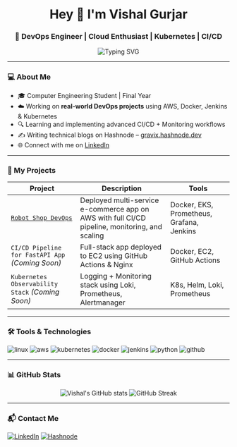 <h1 align="center">Hey 👋 I'm Vishal Gurjar</h1>
<h3 align="center">🚀 DevOps Engineer | Cloud Enthusiast | Kubernetes | CI/CD</h3>

<p align="center">
  <img src="https://readme-typing-svg.herokuapp.com?font=Fira+Code&duration=3000&pause=1000&color=F7931E&center=true&vCenter=true&width=435&lines=Building+Cloud-Native+Infrastructure+%F0%9F%92%BB;Automating+Everything+with+DevOps+%F0%9F%9A%80;Scaling+Apps+with+Kubernetes+%F0%9F%9B%A0%EF%B8%8F" alt="Typing SVG" />
</p>

---

### 💻 About Me

- 🎓 Computer Engineering Student | Final Year  
- ☁️ Working on **real-world DevOps projects** using AWS, Docker, Jenkins & Kubernetes  
- 🔍 Learning and implementing advanced CI/CD + Monitoring workflows  
- ✍️ Writing technical blogs on Hashnode – [gravix.hashnode.dev](https://gravix.hashnode.dev)  
- 🌐 Connect with me on [LinkedIn](http://www.linkedin.com/in/vg-ahir-444-devops)

---

### 🚀 My Projects

| Project | Description | Tools |
|--------|-------------|-------|
| [`Robot Shop DevOps`](https://gravix.hashnode.dev/robot-shop) | Deployed multi-service e-commerce app on AWS with full CI/CD pipeline, monitoring, and scaling | Docker, EKS, Prometheus, Grafana, Jenkins |
| `CI/CD Pipeline for FastAPI App` *(Coming Soon)* | Full-stack app deployed to EC2 using GitHub Actions & Nginx | Docker, EC2, GitHub Actions |
| `Kubernetes Observability Stack` *(Coming Soon)* | Logging + Monitoring stack using Loki, Prometheus, Alertmanager | K8s, Helm, Loki, Prometheus |

---

### 🛠️ Tools & Technologies

<p align="left">
  <img src="https://img.icons8.com/color/48/linux.png" alt="linux"/>
  <img src="https://img.icons8.com/color/48/amazon-web-services.png" alt="aws"/>
  <img src="https://img.icons8.com/color/48/kubernetes.png" alt="kubernetes"/>
  <img src="https://img.icons8.com/color/48/docker.png" alt="docker"/>
  <img src="https://img.icons8.com/color/48/jenkins.png" alt="jenkins"/>
  <img src="https://img.icons8.com/color/48/python.png" alt="python"/>
  <img src="https://img.icons8.com/fluency/48/github.png" alt="github"/>
</p>

---

### 📊 GitHub Stats

<p align="center">
  <img src="https://github-readme-stats.vercel.app/api?username=gurjar-vishal&show_icons=true&theme=tokyonight" alt="Vishal's GitHub stats"/>
  <img src="https://github-readme-streak-stats.herokuapp.com/?user=gurjar-vishal&theme=tokyonight" alt="GitHub Streak"/>
</p>

---

### 📬 Contact Me
[![LinkedIn](https://img.shields.io/badge/LinkedIn-blue?style=for-the-badge&logo=linkedin)](http://www.linkedin.com/in/vg-ahir-444-devops)
[![Hashnode](https://img.shields.io/badge/Blog-Hashnode-blue?style=for-the-badge&logo=hashnode)](https://gravix.hashnode.dev)
